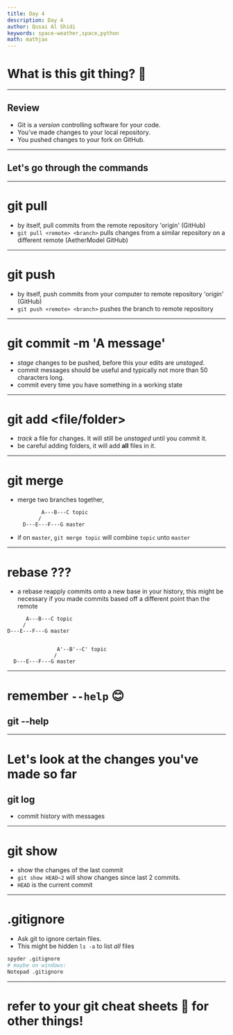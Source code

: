 ```yaml
---
title: Day 4
description: Day 4
author: Qusai Al Shidi
keywords: space-weather,space,python
math: mathjax
---
```


# What is this git thing? 🤔

---------------------------

## Review

- Git is a *version* controlling software for your code.
- You've made changes to your local repository.
- You pushed changes to your fork on GitHub.

---------------------------

## Let's go through the commands

---------------------------

# git pull

- by itself, pull commits from the remote repository 'origin' (GitHub)
- `git pull <remote> <branch>` pulls changes from a similar repository on a
    different remote (AetherModel GitHub)

---------------------------

# git push

- by itself, push commits from your computer to remote repository 'origin'
    (GitHub)
- `git push <remote> <branch>` pushes the branch to remote repository

---------------------------

# git commit <file> -m 'A message'

- *stage* changes to be pushed, before this your edits are *unstaged*.
- commit messages should be useful and typically not more than 50 characters
    long.
- commit every time you have something in a working state

---------------------------

# git add <file/folder>

- *track* a file for changes. It will still be *unstaged* until you commit it.
- be careful adding folders, it will add __all__ files in it.

---------------------------

# git merge <branch-to-merge>

- merge two branches together,

```
           A---B---C topic                                          
          /                                                         
     D---E---F---G master                                           
```

- if on `master`, `git merge topic` will combine `topic` unto `master`

---------------------------

# rebase ???

- a rebase reapply commits onto a new base in your history, this might be
    necessary if you made commits based off a different point than the remote

```
      A---B---C topic
     /
D---E---F---G master


                A'--B'--C' topic                                 
               /                                                 
  D---E---F---G master                                           
```

---------------------------

# remember `--help` 😊
## git <command> --help

---------------------------

# Let's look at the changes you've made so far
## git log

- commit history with messages

---------------------------

# git show

- show the changes of the last commit
- `git show HEAD~2` will show changes since last 2 commits.
- `HEAD` is the current commit

---------------------------

# .gitignore

- Ask git to ignore certain files.
- This might be hidden `ls -a` to list *all* files

```bash
spyder .gitignore
# maybe on windows:
Notepad .gitignore
```

---------------------------

# refer to your git cheat sheets 📃 for other things!
